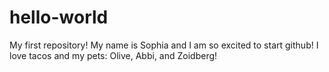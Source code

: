# hello-world
My first repository!
My name is Sophia and I am so excited to start github!
I love tacos and my pets: Olive, Abbi, and Zoidberg! 
